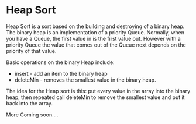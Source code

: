 # Heap Sort

Heap Sort is a sort based on the building and destroying of a binary heap.  The binary heap is an implementation of a priority Queue.  Normally, when you have a Queue, the first value in is the first value out.  However with a priority Queue the value that comes out of the Queue next depends on the priority of that value.

Basic operations on the binary Heap include:
* insert - add an item to the binary heap
* deleteMin - removes the smallest value in the binary heap.

The idea for the Heap sort is this:  put every value in the array into the binary heap, then repeated call deleteMin to remove the smallest value and put it back into the array.

More Coming soon....
